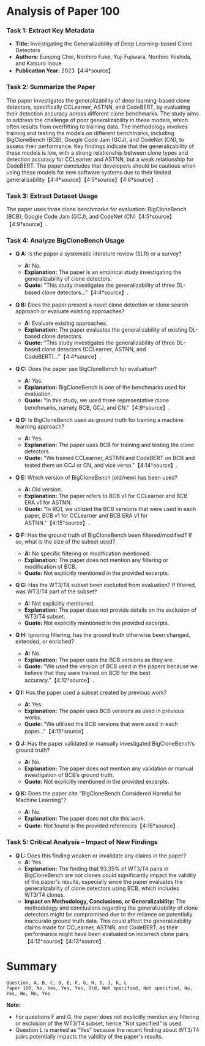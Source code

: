 # Analysis of Paper 100

### Task 1: Extract Key Metadata

- **Title:** Investigating the Generalizability of Deep Learning-based Clone Detectors
- **Authors:** Eunjong Choi, Norihiro Fuke, Yuji Fujiwara, Norihiro Yoshida, and Katsuro Inoue
- **Publication Year:** 2023【4:4†source】

### Task 2: Summarize the Paper

The paper investigates the generalizability of deep learning-based clone detectors, specifically CCLearner, ASTNN, and CodeBERT, by evaluating their detection accuracy across different clone benchmarks. The study aims to address the challenge of poor generalizability in these models, which often results from overfitting to training data. The methodology involves training and testing the models on different benchmarks, including BigCloneBench (BCB), Google Code Jam (GCJ), and CodeNet (CN), to assess their performance. Key findings indicate that the generalizability of these models is low, with a strong relationship between clone types and detection accuracy for CCLearner and ASTNN, but a weak relationship for CodeBERT. The paper concludes that developers should be cautious when using these models for new software systems due to their limited generalizability【4:4†source】【4:5†source】【4:6†source】.

### Task 3: Extract Dataset Usage

The paper uses three clone benchmarks for evaluation: BigCloneBench (BCB), Google Code Jam (GCJ), and CodeNet (CN)【4:5†source】【4:9†source】.

### Task 4: Analyze BigCloneBench Usage

- **Q A:** Is the paper a systematic literature review (SLR) or a survey?
  - **A:** No.
  - **Explanation:** The paper is an empirical study investigating the generalizability of clone detectors.
  - **Quote:** "This study investigates the generalizability of three DL-based clone detectors..."【4:4†source】.

- **Q B:** Does the paper present a novel clone detection or clone search approach or evaluate existing approaches?
  - **A:** Evaluate existing approaches.
  - **Explanation:** The paper evaluates the generalizability of existing DL-based clone detectors.
  - **Quote:** "This study investigates the generalizability of three DL-based clone detectors (CCLearner, ASTNN, and CodeBERT)..."【4:4†source】.

- **Q C:** Does the paper use BigCloneBench for evaluation?
  - **A:** Yes.
  - **Explanation:** BigCloneBench is one of the benchmarks used for evaluation.
  - **Quote:** "In this study, we used three representative clone benchmarks, namely BCB, GCJ, and CN."【4:9†source】.

- **Q D:** Is BigCloneBench used as ground truth for training a machine learning approach?
  - **A:** Yes.
  - **Explanation:** The paper uses BCB for training and testing the clone detectors.
  - **Quote:** "We trained CCLearner, ASTNN and CodeBERT on BCB and tested them on GCJ or CN, and vice versa."【4:14†source】.

- **Q E:** Which version of BigCloneBench (old/new) has been used?
  - **A:** Old version.
  - **Explanation:** The paper refers to BCB v1 for CCLearner and BCB ERA v1 for ASTNN.
  - **Quote:** "In RQ1, we utilized the BCB versions that were used in each paper, BCB v1 for CCLearner and BCB ERA v1 for ASTNN."【4:15†source】.

- **Q F:** Has the ground truth of BigCloneBench been filtered/modified? If so, what is the size of the subset used?
  - **A:** No specific filtering or modification mentioned.
  - **Explanation:** The paper does not mention any filtering or modification of BCB.
  - **Quote:** Not explicitly mentioned in the provided excerpts.

- **Q G:** Has the WT3/T4 subset been excluded from evaluation? If filtered, was WT3/T4 part of the subset?
  - **A:** Not explicitly mentioned.
  - **Explanation:** The paper does not provide details on the exclusion of WT3/T4 subset.
  - **Quote:** Not explicitly mentioned in the provided excerpts.

- **Q H:** Ignoring filtering, has the ground truth otherwise been changed, extended, or enriched?
  - **A:** No.
  - **Explanation:** The paper uses the BCB versions as they are.
  - **Quote:** "We used the version of BCB used in the papers because we believe that they were trained on BCB for the best accuracy."【4:12†source】.

- **Q I:** Has the paper used a subset created by previous work?
  - **A:** Yes.
  - **Explanation:** The paper uses BCB versions as used in previous works.
  - **Quote:** "We utilized the BCB versions that were used in each paper..."【4:15†source】.

- **Q J:** Has the paper validated or manually investigated BigCloneBench’s ground truth?
  - **A:** No.
  - **Explanation:** The paper does not mention any validation or manual investigation of BCB’s ground truth.
  - **Quote:** Not explicitly mentioned in the provided excerpts.

- **Q K:** Does the paper cite "BigCloneBench Considered Harmful for Machine Learning"?
  - **A:** No.
  - **Explanation:** The paper does not cite this work.
  - **Quote:** Not found in the provided references【4:16†source】.

### Task 5: Critical Analysis – Impact of New Findings

- **Q L:** Does this finding weaken or invalidate any claims in the paper?
  - **A:** Yes.
  - **Explanation:** The finding that 93.35% of WT3/T4 pairs in BigCloneBench are not clones could significantly impact the validity of the paper's results, especially since the paper evaluates the generalizability of clone detectors using BCB, which includes WT3/T4 clones.
  - **Impact on Methodology, Conclusions, or Generalizability:** The methodology and conclusions regarding the generalizability of clone detectors might be compromised due to the reliance on potentially inaccurate ground truth data. This could affect the generalizability claims made for CCLearner, ASTNN, and CodeBERT, as their performance might have been evaluated on incorrect clone pairs【4:12†source】【4:13†source】.

# Summary

```plaintext
Question, A, B, C, D, E, F, G, H, I, J, K, L
Paper 100, No, Yes, Yes, Yes, Old, Not specified, Not specified, No, Yes, No, No, Yes
```

**Note:**  
- For questions F and G, the paper does not explicitly mention any filtering or exclusion of the WT3/T4 subset, hence "Not specified" is used.
- Question L is marked as "Yes" because the recent finding about WT3/T4 pairs potentially impacts the validity of the paper's results.
